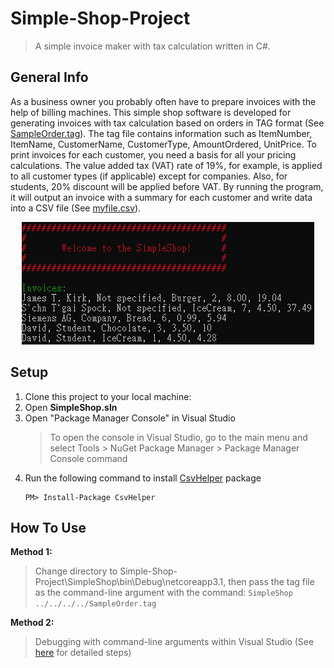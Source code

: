 Simple-Shop-Project
===================

> A simple invoice maker with tax calculation written in C#.

## General Info
As a business owner you probably often have to prepare invoices with the help of billing machines.
This simple shop software is developed for generating invoices with tax calculation based on orders in TAG format (See [SampleOrder.tag](./SimpleShop.Test/SampleOrder.tag)).
The tag file contains information such as ItemNumber, ItemName, CustomerName, CustomerType, AmountOrdered, UnitPrice.
To print invoices for each customer, you need a basis for all your pricing calculations. The value added tax (VAT) rate of 19%, for example, is applied to all customer types (if applicable) except for companies.
Also, for students, 20% discount will be applied before VAT.
By running the program, it will output an invoice with a summary for each customer and write data into a CSV file (See [myfile.csv](./myfile.csv)).   

<p align="center">
   <img src="SampleOutput.png">
</p>

## Setup
1. Clone this project to your local machine:
2. Open **SimpleShop.sln**
3. Open "Package Manager Console" in Visual Studio
   > To open the console in Visual Studio, go to the main menu and select Tools > NuGet Package Manager > Package Manager Console command
4. Run the following command to install [CsvHelper](https://github.com/JoshClose/CsvHelper) package
   ```
   PM> Install-Package CsvHelper
   ```
   
## How To Use
**Method 1:**
> Change directory to Simple-Shop-Project\SimpleShop\bin\Debug\netcoreapp3.1, then pass the tag file as the command-line argument with the command: ```SimpleShop ../../../../SampleOrder.tag```  

**Method 2:**
> Debugging with command-line arguments within Visual Studio (See [here](https://dailydotnettips.com/how-to-pass-command-line-arguments-using-visual-studio/) for detailed steps)
